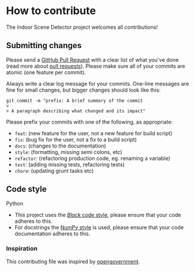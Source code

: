 # How to contribute

The Indoor Scene Detector project welcomes all contributions!

## Submitting changes

Please send a [GitHub Pull Request](https://github.com/nicovandenhooff/cnn-dashboard/pull/new/master) with a clear list of what you've done (read more about [pull requests](http://help.github.com/pull-requests/)). Please make sure all of your commits are atomic (one feature per commit).

Always write a clear log message for your commits. One-line messages are fine for small changes, but bigger changes should look like this:

```shell
git commit -m "prefix: A brief summary of the commit
>
> A paragraph describing what changed and its impact"
```

Please prefix your commits with one of the following, as appropriate:

- `feat`: (new feature for the user, not a new feature for build script)
- `fix`: (bug fix for the user, not a fix to a build script)
- `docs`: (changes to the documentation)
- `style`: (formatting, missing semi colons, etc)
- `refactor`: (refactoring production code, eg. renaming a variable)
- `test`: (adding missing tests, refactoring tests)
- `chore`: (updating grunt tasks etc)

## Code style

Python

- This project uses the [*Black* code style](https://black.readthedocs.io/en/stable/the_black_code_style/current_style.html), please ensure that your code adheres to this.
- For docstrings the [NumPy style](https://numpydoc.readthedocs.io/en/latest/format.html) is used, please ensure that your code documentation adheres to this.

### Inspiration

This contributing file was inspired by [opengovernment](https://github.com/opengovernment/opengovernment/blob/master/CONTRIBUTING.md).
